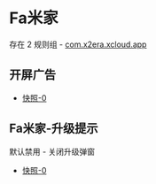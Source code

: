 # Fa米家

存在 2 规则组 - [com.x2era.xcloud.app](/src/apps/com.x2era.xcloud.app.ts)

## 开屏广告

- [快照-0](https://i.gkd.li/import/13420730)

## Fa米家-升级提示

默认禁用 - 关闭升级弹窗

- [快照-0](https://i.gkd.li/import/13420706)
